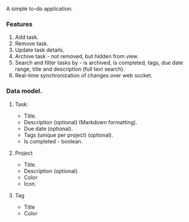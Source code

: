 A simple to-do application.

### Features
1. Add task.
2. Remove task.
3. Update task details.
4. Archive task - not removed, but hidden from view.
5. Search and filter tasks by - is archived, is completed, tags, due date range, title and description (full text search).
6. Real-time synchronization of changes over web socket.

### Data model.
1. Task:
    * Title.
    * Description (optional) (Markdown formatting).
    * Due date (optional).
    * Tags (unique per project) (optional).
    * Is completed - boolean.

2. Project
    * Title.
    * Description (optional).
    * Color
    * Icon.

3. Tag
    * Title
    * Color